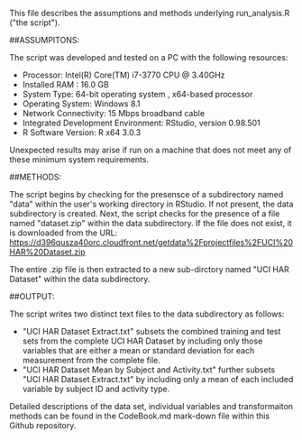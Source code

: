 This file describes the assumptions and methods underlying run_analysis.R ("the script").

##ASSUMPITONS:

The script was developed and tested on a PC with the following resources:

* Processor: Intel(R) Core(TM) i7-3770 CPU @ 3.40GHz
* Installed RAM : 16.0 GB
* System Type: 64-bit operating system , x64-based processor
* Operating System: Windows 8.1
* Network Connectivity: 15 Mbps broadband cable
* Integrated Development Environment: RStudio, version 0.98.501
* R Software Version: R x64 3.0.3

Unexpected results may arise if run on a machine that does not meet any of these minimum system requirements.

##METHODS:

The script begins by checking for the presensce of a subdirectory named "data" within the user's working directory in RStudio. If not present, the data subdirectory is created.  Next, the script checks for the presence of a file named "dataset.zip" within the data subdirectory.  If the file does not exist, it is downloaded from the URL: 
https://d396qusza40orc.cloudfront.net/getdata%2Fprojectfiles%2FUCI%20HAR%20Dataset.zip

The entire .zip file is then extracted to a new sub-dirctory named "UCI HAR Dataset" within the data subdirectory.  

##OUTPUT:

The script writes two distinct text files to the data subdirectory as follows:

* "UCI HAR Dataset Extract.txt" subsets the combined training and test sets from the complete UCI HAR Dataset by including only those variables that are either a mean or standard deviation for each measurement from the complete file.
* "UCI HAR Dataset Mean by Subject and Activity.txt" further subsets "UCI HAR Dataset Extract.txt" by including only a mean of each included variable by subject ID and activity type.

Detailed descriptions of the data set, individual variables and transformaiton methods can be found in the CodeBook.md mark-down file within this Github repository.




